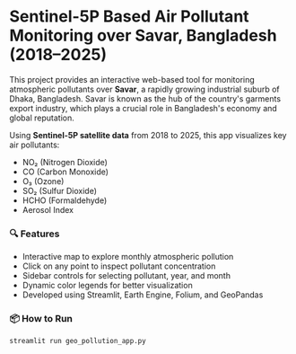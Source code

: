 # Sentinel-5P Based Air Pollutant Monitoring over Savar, Bangladesh (2018–2025)

This project provides an interactive web-based tool for monitoring atmospheric pollutants over **Savar**, a rapidly growing industrial suburb of Dhaka, Bangladesh. Savar is known as the hub of the country's garments export industry, which plays a crucial role in Bangladesh's economy and global reputation.

Using **Sentinel-5P satellite data** from 2018 to 2025, this app visualizes key air pollutants:
- NO₂ (Nitrogen Dioxide)
- CO (Carbon Monoxide)
- O₃ (Ozone)
- SO₂ (Sulfur Dioxide)
- HCHO (Formaldehyde)
- Aerosol Index

### 🔍 Features
- Interactive map to explore monthly atmospheric pollution
- Click on any point to inspect pollutant concentration
- Sidebar controls for selecting pollutant, year, and month
- Dynamic color legends for better visualization
- Developed using Streamlit, Earth Engine, Folium, and GeoPandas

### 📦 How to Run
```bash
streamlit run geo_pollution_app.py
